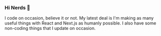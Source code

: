 ### Hi Nerds 👋

I code on occasion, believe it or not. My latest deal is I'm making as many useful things with React and Next.js as humanly possible. I also have some non-coding things that I update on occasion.
